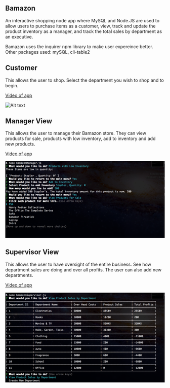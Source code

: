Bamazon
-------

An interactive shopping node app where MySQL and Node.JS are used to allow users to purchase items as a customer, view, track and update the product inventory as a manager, and track the total sales by department as an executive.

Bamazon uses the inquirer npm library to make user expereince better.
Other packages used: mySQL, cli-table2



Customer
-------
This allows the user to shop. Select the department you wish to shop and to begin.

[Video of app](https://www.youtube.com/watch?v=v-LEO_fZXAo)


![Alt text](/Users/Prabhdeepsingh/Desktop/Development/bamazon/assets/images/customer.png?raw=true "customer")

Manager View
------------
This allows the user to manage their Bamazon store. They can view products for sale, products with low inventory, add to inventory and add new products.

[Video of app](https://www.youtube.com/watch?v=Ycao3CreB_I)


![Alt text](assets/images/manager.png?raw=true "manager")

Supervisor View
---------------
This allows the user to have oversight of the entire business. See how department sales are doing and over all profits. The user can also add new departments.

[Video of app](https://www.youtube.com/watch?v=rNvxTU5kIhw)


![Alt text](assets/images/Supervisor.png?raw=true "Supervisor")
